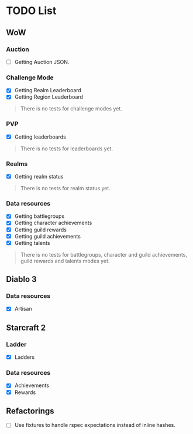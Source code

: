 # TODO List

## WoW

### Auction
 - [ ] Getting Auction JSON.

### Challenge Mode
 - [x] Getting Realm Leaderboard
 - [x] Getting Region Leaderboard
> There is no tests for challenge modes yet.

### PVP

 - [x] Getting leaderboards
> There is no tests for leaderboards  yet.

### Realms

 - [x] Getting realm status
> There is no tests for realm status yet.

### Data resources

 - [x] Getting battlegroups
 - [x] Getting character achievements
 - [x] Getting guild rewards
 - [x] Getting guild achievements
 - [x] Getting talents
 > There is no tests for battlegroups, character and guild achievements, guild rewards and talents modes yet.


## Diablo 3

### Data resources

 - [x] Artisan

## Starcraft 2

### Ladder

 - [x] Ladders

### Data resources

 - [x] Achievements
 - [x] Rewards

## Refactorings

 - [ ] Use fixtures to handle rspec expectations instead of inline hashes.
